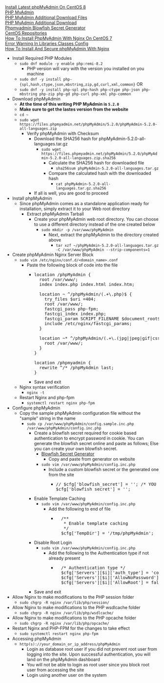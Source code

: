 [Install Latest phpMyAdmin On CentOS 8](https://kifarunix.com/install-latest-phpmyadmin-on-centos-8/)<br />
[PHP MyAdmin](https://www.phpmyadmin.net/)<br />
[PHP MyAdmin Additional Download Files](https://www.phpmyadmin.net/files/)<br />
[PHP MyAdmin Additional Download](https://www.phpmyadmin.net/downloads/)<br />
[Phpmyadmin Blowfish Secret Generator](https://phpsolved.com/phpmyadmin-blowfish-secret-generator/])<br />
[CentOS Repositories](https://centos.pkgs.org/)<br />
[How To Install PhpMyAdmin With Nginx On CentOS 7](https://linuxize.com/post/how-to-install-phpmyadmin-with-nginx-on-centos-7/)<br />
[Error Warning In Libraries Classes Config](https://stackoverflow.com/questions/65641099/phpmyadmin-5-1-0-rc1-5-0-4-error-warning-in-libraries-classes-config-php12)<br />
[How To Install And Secure phpMyAdmin With Nginx](https://www.digitalocean.com/community/tutorials/how-to-install-and-secure-phpmyadmin-with-nginx-on-an-ubuntu-20-04-server)

* Install Required PHP Modules
  * `sudo dnf module -y enable php:remi-8.2`
    * PHP version will vary with the version you installed on you machine
  * `sudo dnf -y install php-{spl,hash,ctype,json,mbstring,zip,gd,curl,xml,common}` OR
  * `sudo dnf -y install php-spl php-hash php-ctype php-json php-mbstring php-zip php-gd php-curl php-xml php-common`
* Download phpMyAdmin
  * **At the time of this writing PHP MyAdmin is `5.2.0`**
  * **Make sure to get the lastes version from the website**
  * `cd ~`
  * `sudo wget https://files.phpmyadmin.net/phpMyAdmin/5.2.0/phpMyAdmin-5.2.0-all-languages.zip`
    * Verify phpMyAdmin with Checksum
      * Download the SHA256 hash for phpMyAdmin-5.2.0-all-languages.tar.gz
        * `sudo wget https://files.phpmyadmin.net/phpMyAdmin/5.2.0/phpMyAdmin-5.2.0-all-languages.zip.sha256`
          * Calculate the SHA256 hash for downloaded file
            * `sha256sum phpMyAdmin-5.2.0-all-languages.tar.gz`
          * Compare the calculated hash with the downloaded hash
            * `cat phpMyAdmin-5.2.0-all-languages.tar.gz.sha256`
      * If all is well, you are good to proceed
* Install phpMyAdmin
  * Since phpMyAdmin comes as a standalone application ready for installation, simply extract it to your Web root directory
    * Extract phpMyAdmin Tarball
      * Create your phpMyAdmin web root directory. You can choose to use a different directory instead of the one created below
        * `sudo mkdir -p /var/www/phpMyAdmin`
          * Next, extract the phpMyAdmin to the directory created above
            * `tar xzf ~/phpMyAdmin-5.2.0-all-languages.tar.gz -C /var/www/phpMyAdmin --strip-components=1`
* Create phpMyAdmin Nginx Server Block
  * `sudo vim /etc/nginx/conf.d/<domain_name>.conf`
    * Paste the following block of code into the file
      * <pre>
        location /phpMyAdmin {
          root /var/www/;
          index index.php index.html index.htm;

          location ~ ^/phpMyAdmin/(.+\.php)$ {
            try_files $uri =404;
            root /var/www/;
            fastcgi_pass php-fpm;
            fastcgi_index index.php;
            fastcgi_param SCRIPT_FILENAME $document_root$fastcgi_script_name;
            include /etc/nginx/fastcgi_params;
          }

          location ~* ^/phpMyAdmin/(.+\.(jpg|jpeg|gif|css|png|js|ico|html|xml|txt))$ {
            root /var/www/;
          }
        }

        location /phpmyadmin {
          rewrite ^/* /phpMyAdmin last;
        }
        </pre>
      * Save and exit
  * Nginx syntax verification
    * `nginx -t`
  * Restart Nginx and php-fpm
    * `systemctl restart nginx php-fpm`
* Configure phpMyAdmin
  * Copy the sample phpMyAdmin configuration file without the "sample" string in the name
    * `sudo cp /var/www/phpMyAdmin/config.sample.inc.php /var/www/phpMyAdmin/config.inc.php`
      * Create a blowfish secret required for cookie based authentication to encrypt password in cookie. You can generate the blowfish secret online and paste as follows; Else you can create your own blowfish secret.
        * [Blowfish Secret Generator](https://phpsolved.com/phpmyadmin-blowfish-secret-generator/)
          * Copy and paste from generator on website
        * `sudo vim /var/www/phpMyAdmin/config.inc.php`
          * Include a custom blowfish secret or the generated one from the site
            * <pre>
              // $cfg['blowfish_secret'] = ''; /* YOU MUST FILL IN THIS FOR COOKIE AUTH! */
              $cfg['blowfish_secret'] = '<blowfish_secret_code_goes_here>';
              </pre>
      * Enable Template Caching
        * `sudo vim /var/www/phpMyAdmin/config.inc.php`
          * Add the following to end of file
            * <pre>
                /**
                 * Enable template caching
                 */
                $cfg['TempDir'] = '/tmp/phpMyAdmin';
              </pre>
      * Disable Root Login
        * `sudo vim /var/www/phpMyAdmin/config.inc.php`
          * Add the following to the Authentication type if not already present
            * <pre>
                /* Authentication type */
                $cfg['Servers'][$i]['auth_type'] = 'cookie';
                $cfg['Servers'][$i]['AllowNoPassword'] = false;
                $cfg['Servers'][$i]['AllowRoot'] = false;
              </pre>
      * Save and exit
* Allow Nginx to make modifications to the PHP session folder
  * `sudo chgrp -R nginx /var/lib/php/session/`
* Allow Nginx to make modifications to the PHP wsdlcache folder
  * `sudo chgrp -R nginx /var/lib/php/wsdlcache/`
* Allow Nginx to make modifications to the PHP opcache folder
  * `sudo chgrp -R nginx /var/lib/php/opcache/`
* Restart Nginx and PHP-FPM for the changes to take effect
  * `sudo systemctl restart nginx php-fpm`
* Accessing phpMyAdmin
  * `http(s)://your_domain_or_ip_address/phpMyAdmin`
    * Login as database root user if you did not prevent root user from logging into the site. Upon successful authentication, you will land on the phpMyAdmin dashboard
    * You will not be able to login as root user since you block root user from accessing the site
    * Login using another user on the system

